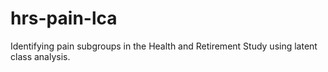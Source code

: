 # hrs-pain-lca
Identifying pain subgroups in the Health and Retirement Study using latent class analysis.

